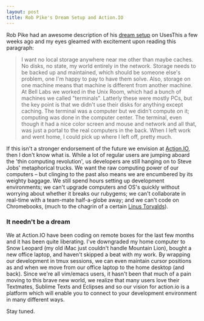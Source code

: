 ```yaml
---
layout: post
title: Rob Pike's Dream Setup and Action.IO
---
```


Rob Pike had an awesome description of his [dream
setup](http://rob.pike.usesthis.com/) on UsesThis a few weeks ago and my
eyes gleamed with excitement upon reading this paragraph:

> I want no local storage anywhere near me other than maybe caches. No
> disks, no state, my world entirely in the network. Storage needs to be
> backed up and maintained, which should be someone else's problem, one
> I'm happy to pay to have them solve. Also, storage on one machine
> means that machine is different from another machine. At Bell Labs we
> worked in the Unix Room, which had a bunch of machines we called
> "terminals". Latterly these were mostly PCs, but the key point is that
> we didn't use their disks for anything except caching. The terminal
> was a computer but we didn't compute on it; computing was done in the
> computer center. The terminal, even though it had a nice color screen
> and mouse and network and all that, was just a portal to the real
> computers in the back. When I left work and went home, I could pick up
> where I left off, pretty much.

If this isn't a stronger endorsement of the future we envision at
[Action.IO](https://www.action.io), then I don't know what is. While a
lot of regular users are jumping aboard the 'thin computing revolution',
us developers are still hanging on to Steve Jobs' metaphorical trucks.
We want the raw computing power of our computers &ndash; but clinging to
the past also means we are encumbered by its weighty baggage. We still
spend hours setting up development environments; we can't upgrade
computers and OS's quickly without worrying about whether it breaks our
rubygems; we can't collaborate in real-time with a team-mate
half-a-globe away; and we can't code on Chromebooks, (much to the
chagrin of a certain [Linus
Torvalds](https://plus.google.com/+LinusTorvalds/posts/EBgLFSHEFAK)).

### It needn't be a dream

We at Action.IO have been coding on remote boxes for the last few months
and it has been quite liberating. I've downgraded my home computer to
Snow Leopard (my old iMac just couldn't handle Mountain Lion), bought a
new office laptop, and haven't skipped a beat with my work. By wrapping
our development in tmux sessions, we can even maintain cursor positions
as and when we move from our office laptop to the home desktop (and
back). Since we're all vim/emacs users, it hasn't been that much of a pain
moving to this brave new world, we realize that many users love their
Textmates, Sublime Texts and Eclipses and so our vision for action.io is
a platform which will enable you to connect to your development
environment in many different ways.

Stay tuned.

